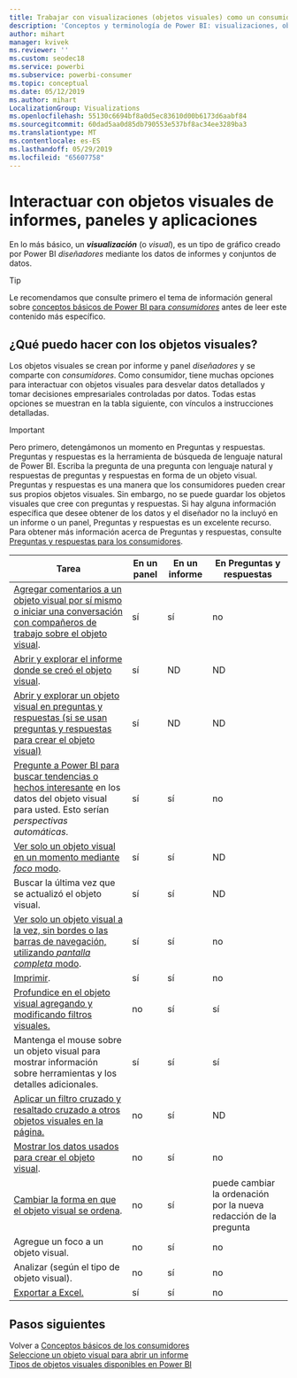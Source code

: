```yaml
---
title: Trabajar con visualizaciones (objetos visuales) como un consumidor
description: 'Conceptos y terminología de Power BI: visualizaciones, objetos visuales. Qué es una visualización u objeto visual de Power BI.'
author: mihart
manager: kvivek
ms.reviewer: ''
ms.custom: seodec18
ms.service: powerbi
ms.subservice: powerbi-consumer
ms.topic: conceptual
ms.date: 05/12/2019
ms.author: mihart
LocalizationGroup: Visualizations
ms.openlocfilehash: 55130c6694bf8a0d5ec83610d00b6173d6aabf84
ms.sourcegitcommit: 60dad5aa0d85db790553e537bf8ac34ee3289ba3
ms.translationtype: MT
ms.contentlocale: es-ES
ms.lasthandoff: 05/29/2019
ms.locfileid: "65607758"
---
```

# <a name="interact-with-visuals-in-reports-dashboards-and-apps"></a>Interactuar con objetos visuales de informes, paneles y aplicaciones

En lo más básico, un ***visualización*** (o *visual*), es un tipo de gráfico creado por Power BI *diseñadores* mediante los datos de informes y conjuntos de datos. 

> [!TIP]
> Le recomendamos que consulte primero el tema de información general sobre [conceptos básicos de Power BI para *consumidores*](end-user-basic-concepts.md) antes de leer este contenido más específico.

## <a name="what-can-i-do-with-visuals"></a>¿Qué puedo hacer con los objetos visuales?

Los objetos visuales se crean por informe y panel *diseñadores* y se comparte con *consumidores*. Como consumidor, tiene muchas opciones para interactuar con objetos visuales para desvelar datos detallados y tomar decisiones empresariales controladas por datos. Todas estas opciones se muestran en la tabla siguiente, con vínculos a instrucciones detalladas.

> [!IMPORTANT]
> Pero primero, detengámonos un momento en Preguntas y respuestas. Preguntas y respuestas es la herramienta de búsqueda de lenguaje natural de Power BI. Escriba la pregunta de una pregunta con lenguaje natural y respuestas de preguntas y respuestas en forma de un objeto visual. Preguntas y respuestas es una manera que los consumidores pueden crear sus propios objetos visuales. Sin embargo, no se puede guardar los objetos visuales que cree con preguntas y respuestas. Si hay alguna información específica que desee obtener de los datos y el diseñador no la incluyó en un informe o un panel, Preguntas y respuestas es un excelente recurso. Para obtener más información acerca de Preguntas y respuestas, consulte [Preguntas y respuestas para los consumidores](end-user-q-and-a.md).



|Tarea  |En un panel  |En un informe  | En Preguntas y respuestas
|---------|---------|---------|--------|
|[Agregar comentarios a un objeto visual por sí mismo o iniciar una conversación con compañeros de trabajo sobre el objeto visual](end-user-comment.md).     |  sí       |   sí      |  no  |
|[Abrir y explorar el informe donde se creó el objeto visual](end-user-tiles.md).     |    sí     |   ND      |  ND |
|[Abrir y explorar un objeto visual en preguntas y respuestas (si se usan preguntas y respuestas para crear el objeto visual)](end-user-q-and-a.md)     |   sí      |   ND      |  ND  |
|[Pregunte a Power BI para buscar tendencias o hechos interesante](end-user-insights.md) en los datos del objeto visual para usted.  Esto serían *perspectivas automáticas*.     |    sí     |   sí      | no   |
|[Ver solo un objeto visual en un momento mediante *foco* modo](end-user-focus.md).     | sí        |   sí      | ND  |
|Buscar la última vez que se actualizó el objeto visual.     |  sí       |    sí     | ND  |
|[Ver solo un objeto visual a la vez, sin bordes o las barras de navegación, utilizando *pantalla completa* modo](end-user-focus.md).     |   sí      |  sí       | no  |
|[Imprimir](end-user-print.md).     |  sí       |   sí      | no  |
|[Profundice en el objeto visual agregando y modificando filtros visuales.](end-user-report-filter.md)     |    no     |   sí      | sí  |
|Mantenga el mouse sobre un objeto visual para mostrar información sobre herramientas y los detalles adicionales.     |    sí     |   sí      | sí  |
|[Aplicar un filtro cruzado y resaltado cruzado a otros objetos visuales en la página.](end-user-interactions.md)    |   no      |   sí      | ND  |
|[Mostrar los datos usados para crear el objeto visual](end-user-show-data.md).     |  no       |   sí      | no  |
| [Cambiar la forma en que el objeto visual se ordena](end-user-search-sort.md). | no  | sí  | puede cambiar la ordenación por la nueva redacción de la pregunta  |
| Agregue un foco a un objeto visual. | no  | sí  |  no |
| Analizar (según el tipo de objeto visual). | no  | sí  | no  |
| [Exportar a Excel.](end-user-export.md) | sí | sí | no|

## <a name="next-steps"></a>Pasos siguientes
Volver a [Conceptos básicos de los consumidores](end-user-basic-concepts.md)    
[Seleccione un objeto visual para abrir un informe](end-user-report-open.md)    
[Tipos de objetos visuales disponibles en Power BI](end-user-visual-type.md)